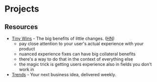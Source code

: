 # Projects

## Resources

- [Tiny Wins](https://joelcalifa.com/blog/tiny-wins/) - The big benefits of little changes. ([HN](https://news.ycombinator.com/item?id=27013896))
  - pay close attention to your user's actual experience with your product
  - nuanced experience fixes can have big collateral benefits
  - there's a way to do that in the context of everything else
  - the magic trick is getting users experience also in fields you don't work in
- [Trends](https://trends.co/) - Your next business idea, delivered weekly.

